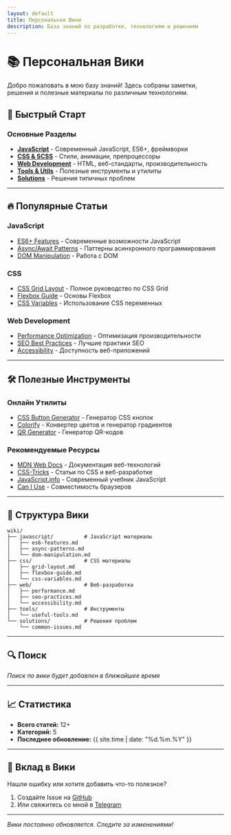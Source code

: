 ```yaml
---
layout: default
title: Персональная Вики
description: База знаний по разработке, технологиям и решениям
---
```


# 📚 Персональная Вики

Добро пожаловать в мою базу знаний! Здесь собраны заметки, решения и полезные материалы по различным технологиям.

## 🚀 Быстрый Старт

### Основные Разделы
- [**JavaScript**](./javascript/) - Современный JavaScript, ES6+, фреймворки
- [**CSS & SCSS**](./css/) - Стили, анимации, препроцессоры
- [**Web Development**](./web/) - HTML, веб-стандарты, производительность
- [**Tools & Utils**](./tools/) - Полезные инструменты и утилиты
- [**Solutions**](./solutions/) - Решения типичных проблем

---

## 🔥 Популярные Статьи

### JavaScript
- [ES6+ Features](./javascript/es6-features.md) - Современные возможности JavaScript
- [Async/Await Patterns](./javascript/async-patterns.md) - Паттерны асинхронного программирования
- [DOM Manipulation](./javascript/dom-manipulation.md) - Работа с DOM

### CSS
- [CSS Grid Layout](./css/grid-layout.md) - Полное руководство по CSS Grid
- [Flexbox Guide](./css/flexbox-guide.md) - Основы Flexbox
- [CSS Variables](./css/css-variables.md) - Использование CSS переменных

### Web Development
- [Performance Optimization](./web/performance.md) - Оптимизация производительности
- [SEO Best Practices](./web/seo-practices.md) - Лучшие практики SEO
- [Accessibility](./web/accessibility.md) - Доступность веб-приложений

---

## 🛠️ Полезные Инструменты

### Онлайн Утилиты
- [CSS Button Generator](/utilities/button-generator/) - Генератор CSS кнопок
- [Colorify](/utilities/colorify/) - Конвертер цветов и генератор градиентов
- [QR Generator](/utilities/stream-qr/) - Генератор QR-кодов

### Рекомендуемые Ресурсы
- [MDN Web Docs](https://developer.mozilla.org/) - Документация веб-технологий
- [CSS-Tricks](https://css-tricks.com/) - Статьи по CSS и веб-разработке
- [JavaScript.info](https://javascript.info/) - Современный учебник JavaScript
- [Can I Use](https://caniuse.com/) - Совместимость браузеров

---

## 📝 Структура Вики

```
wiki/
├── javascript/          # JavaScript материалы
│   ├── es6-features.md
│   ├── async-patterns.md
│   └── dom-manipulation.md
├── css/                 # CSS материалы
│   ├── grid-layout.md
│   ├── flexbox-guide.md
│   └── css-variables.md
├── web/                 # Веб-разработка
│   ├── performance.md
│   ├── seo-practices.md
│   └── accessibility.md
├── tools/               # Инструменты
│   └── useful-tools.md
└── solutions/           # Решения проблем
    └── common-issues.md
```

---

## 🔍 Поиск

*Поиск по вики будет добавлен в ближайшее время*

---

## 📈 Статистика

- **Всего статей:** 12+
- **Категорий:** 5
- **Последнее обновление:** {{ site.time | date: "%d.%m.%Y" }}

---

## 🤝 Вклад в Вики

Нашли ошибку или хотите добавить что-то полезное? 

1. Создайте Issue на [GitHub](https://github.com/mrvi0/mrvi0.github.io/issues)
2. Или свяжитесь со мной в [Telegram](https://t.me/B4DCAT)

---

*Вики постоянно обновляется. Следите за изменениями!*